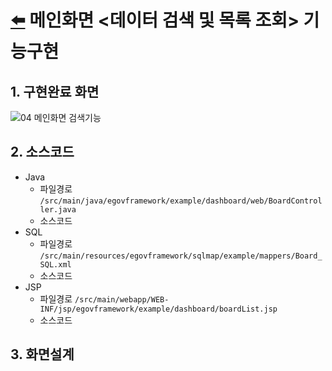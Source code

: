# [⬅️](https://github.com/code-sum/ITO_Dev) 메인화면 <데이터 검색 및 목록 조회> 기능구현


## 1. 구현완료 화면
![04  메인화면 검색기능](https://github.com/code-sum/ITO_Dev/assets/106902415/3277eac4-46ee-45d4-bd82-eba5ecd10525)

## 2. 소스코드
- Java
  - 파일경로 `/src/main/java/egovframework/example/dashboard/web/BoardController.java`
  - 소스코드 
- SQL
  - 파일경로 `/src/main/resources/egovframework/sqlmap/example/mappers/Board_SQL.xml`
  - 소스코드 
- JSP
  - 파일경로 `/src/main/webapp/WEB-INF/jsp/egovframework/example/dashboard/boardList.jsp`
  - 소스코드 

## 3. 화면설계
